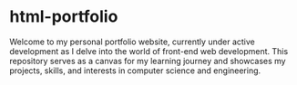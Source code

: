 # html-portfolio
Welcome to my personal portfolio website, currently under active development as I delve into the world of front-end web development. This repository serves as a canvas for my learning journey and showcases my projects, skills, and interests in computer science and engineering.
